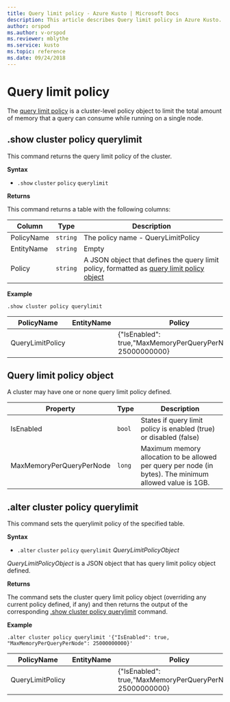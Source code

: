 ```yaml
---
title: Query limit policy - Azure Kusto | Microsoft Docs
description: This article describes Query limit policy in Azure Kusto.
author: orspod
ms.author: v-orspod
ms.reviewer: mblythe
ms.service: kusto
ms.topic: reference
ms.date: 09/24/2018
---
```

# Query limit policy

The [query limit policy](https://kusdoc2.azurewebsites.net/docs/concepts/querylimitpolicy.html)
 is a cluster-level policy object to limit the total amount
of memory that a query can consume while running on a single node.

## .show cluster policy querylimit

This command returns the query limit policy of the cluster.

**Syntax**

* `.show` `cluster` `policy` `querylimit`

**Returns**

This command returns a table with the following columns:

|Column    |Type    |Description
|---|---|---
|PolicyName|`string`|The policy name - QueryLimitPolicy
|EntityName|`string`|Empty                         
|Policy    |`string`|A JSON object that defines the query limit policy, formatted as [query limit policy object](#query-limit-policy-object)

**Example**

```kusto
.show cluster policy querylimit 
```

|PolicyName|EntityName|Policy|ChildEntities|EntityType|
|---|---|---|---|---|
|QueryLimitPolicy||{"IsEnabled": true,"MaxMemoryPerQueryPerNode": 25000000000}

## Query limit policy object

A cluster may have one or none query limit policy defined. 


|Property  |Type    |Description                                                       |
|----------|--------|------------------------------------------------------------------|
|IsEnabled |`bool`  |States if query limit policy is enabled (true) or disabled (false)     |
|MaxMemoryPerQueryPerNode|`long`|Maximum memory allocation to be allowed per query per node (in bytes). The minimum allowed value is 1GB. |

## .alter cluster policy querylimit

This command sets the querylimit policy of the specified table.

**Syntax**

* `.alter` `cluster` `policy` `querylimit` *QueryLimitPolicyObject*

*QueryLimitPolicyObject* is a JSON object that has query limit policy object defined.

**Returns**

The command sets the cluster query limit policy object (overriding any current
policy defined, if any) and then returns the output of the corresponding 
[.show cluster policy querylimit](#show-cluster-policy-querylimit)
command.

**Example**

```kusto
.alter cluster policy querylimit '{"IsEnabled": true, "MaxMemoryPerQueryPerNode": 25000000000}'
```

|PolicyName|EntityName|Policy|ChildEntities|EntityType|
|---|---|---|---|---|
|QueryLimitPolicy||{"IsEnabled": true,"MaxMemoryPerQueryPerNode": 25000000000}